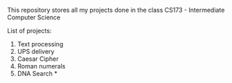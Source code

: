 This repository stores all my projects done in the class CS173 - Intermediate Computer Science

List of projects:
1. Text processing
2. UPS delivery 
3. Caesar Cipher
4. Roman numerals
5. DNA Search *